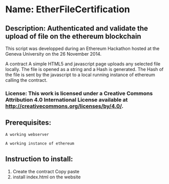 # Name: EtherFileCertification

## Description: Authenticated and validate the upload of file on the ethereum blockchain

This script was developped during an Ethereum Hackathon hosted at the Geneva University on the 26 November 2014.

A contract
A simple HTML5 and javascript page uploads any selected file locally. The file is opened as a string and a Hash is generated. The Hash of the file is sent by the javascript to a local running instance of ethereum calling the contract.

### License: This work is licensed under a Creative Commons Attribution 4.0 International License available at http://creativecommons.org/licenses/by/4.0/.

## Prerequisites:

    A working webserver

    A working instance of ethereum

## Instruction to install:

1. Create the contract
Copy paste 
2. install index.html on the website
